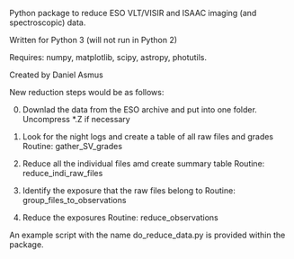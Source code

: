 Python package to reduce ESO VLT/VISIR and ISAAC imaging (and spectroscopic)
data.

Written for Python 3 (will not run in Python 2)

Requires: numpy, matplotlib, scipy, astropy, photutils.

Created by Daniel Asmus

New reduction steps would be as follows:

0. Downlad the data from the ESO archive and put into one folder.
   Uncompress *.Z if necessary

1. Look for the night logs and create a table of all raw files and grades
    Routine: gather_SV_grades

2. Reduce all the individual files amd create summary table
    Routine: reduce_indi_raw_files

3. Identify the exposure that the raw files belong to
    Routine: group_files_to_observations

4. Reduce the exposures
    Routine: reduce_observations

An example script with the name do_reduce_data.py is provided within the package.

